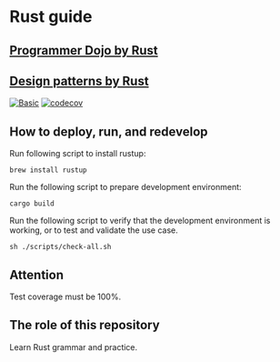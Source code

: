 # Rust guide

## [Programmer Dojo by Rust](./src/dojo)
## [Design patterns by Rust](./src/design_pattern)

[![Basic](https://github.com/VWWL/rust-guide/actions/workflows/main.yml/badge.svg)](https://github.com/VWWL/rust-guide/actions/workflows/main.yml/badge.svg)
[![codecov](https://codecov.io/gh/VWWL/rust-guide/branch/master/graph/badge.svg)](https://codecov.io/gh/VWWL/rust-guide)

## How to deploy, run, and redevelop

Run following script to install rustup:
~~~shell
brew install rustup
~~~

Run the following script to prepare development environment:
~~~shell
cargo build
~~~

Run the following script to verify that the development environment is working, or to test and validate the use case.
~~~shell
sh ./scripts/check-all.sh
~~~

## Attention
Test coverage must be 100%.

## The role of this repository

Learn Rust grammar and practice.
